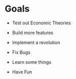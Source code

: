 # Goals

- Test out Economic Theories

- Build more features

- Implement a revolution

- Fix Bugs

- Learn some things

- Have Fun
